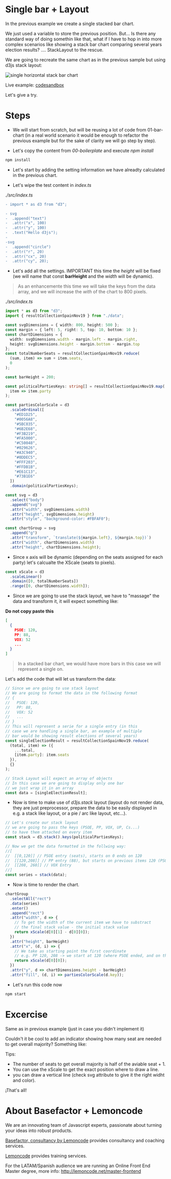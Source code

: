 # Single bar + Layout

In the previous example we create a single stacked bar chart.

We just used a variable to store the previous position. But... Is there any
standard way of doing somethin like that, what if I have to hop in into
more complex scenarios like showing a stack bar chart comparing several
years election results? .... StackLayout to the rescue.

We are going to recreate the same chart as in the previous sample but
using d3js stack layout:

![single horizontal stack bar chart](./content/chart.png "single horizontal stack bar chart")

Live example: [codesandbox](https://codesandbox.io/s/nice-mccarthy-1jwtx)

Let's give a try.

# Steps

- We will start from scratch, but will be reusing a lot of code from 01-bar-chart
  (in a real world scenario it would be enough to refactor the previous example
  but for the sake of clarity we will go step by step).

- Let's copy the content from _00-boilerplate_ and execute _npm install_

```bash
npm install
```

- Let's start by adding the setting information we have alreadty calculated
  in the previous chart.

- Let's wipe the test content in _index.ts_

_./src/index.ts_

```diff
- import * as d3 from "d3";

- svg
-  .append("text")
-  .attr("x", 100)
-  .attr("y", 100)
-  .text("Hello d3js");
-
-svg
-  .append("circle")
-  .attr("r", 20)
-  .attr("cx", 20)
-  .attr("cy", 20);
```

- Let's add all the settings. IMPORTANT this time the _height_ will be fixed (we will
  name that const **barHeight** and the _width_ will be dynamic).

> As an enhancemente this time we will take the keys from the data array, and
> we will increase the _with_ of the chart to 800 pixels.

_./src/index.ts_

```typescript
import * as d3 from "d3";
import { resultCollectionSpainNov19 } from "./data";

const svgDimensions = { width: 800, height: 500 };
const margin = { left: 5, right: 5, top: 10, bottom: 10 };
const chartDimensions = {
  width: svgDimensions.width - margin.left - margin.right,
  height: svgDimensions.height - margin.bottom - margin.top
};
const totalNumberSeats = resultCollectionSpainNov19.reduce(
  (sum, item) => sum + item.seats,
  0
);

const barHeight = 200;

const politicalPartiesKeys: string[] = resultCollectionSpainNov19.map(
  item => item.party
);

const partiesColorScale = d3
  .scaleOrdinal([
    "#ED1D25",
    "#0056A8",
    "#5BC035",
    "#6B2E68",
    "#F3B219",
    "#FA5000",
    "#C50048",
    "#029626",
    "#A3C940",
    "#0DDEC5",
    "#FFF203",
    "#FFDB1B",
    "#E61C13",
    "#73B1E6"
  ])
  .domain(politicalPartiesKeys);

const svg = d3
  .select("body")
  .append("svg")
  .attr("width", svgDimensions.width)
  .attr("height", svgDimensions.height)
  .attr("style", "background-color: #FBFAF0");

const chartGroup = svg
  .append("g")
  .attr("transform", `translate(${margin.left}, ${margin.top})`)
  .attr("width", chartDimensions.width)
  .attr("height", chartDimensions.height);
```

- Since x axis will be dynamic (depending on the seats assigned for each party)
  let's calcualte the XScale (seats to pixels).

```typescript
const xScale = d3
  .scaleLinear()
  .domain([0, totalNumberSeats])
  .range([0, chartDimensions.width]);
```

- Since we are going to use the stack layout, we have to "massage" the data
  and transform it, it will expect something like:

**Do not copy paste this**

```json
[
  {
    PSOE: 120,
    PP: 88,
    VOX: 52
    ...
  }
]
```

> In a stacked bar chart, we would have more bars in this case we will represent a single on.

Let's add the code that will let us transform the data:

```typescript
// Since we are going to use stack layout
// We are going to format the data in the following format
// {
//   PSOE: 120,
//   PP: 88,
//   VOX: 52
//   ...
// }
// This will represent a serie for a single entry (in this
// case we are handling a single bar, an example of multiple
// bar would be showing result elections of several years)
const singleElectionResult = resultCollectionSpainNov19.reduce(
  (total, item) => ({
    ...total,
    [item.party]: item.seats
  }),
  {}
);

// Stack Layout will expect an array of objects
// In this case we are going to display only one bar
// we just wrap it in an array
const data = [singleElectionResult];
```

- Now is time to make use of _d3js.stack_ layout (layout do not render data, they
  are just preprocessor, prepare the data to be easily displayed in e.g. a stack like
  layout, or a pie / arc like layout, etc...).

```typescript
// Let's create our stack layout
// we are going to pass the keys (PSOE, PP, VOX, UP, Cs...)
// to have them attached on every item
const stack = d3.stack().keys(politicalPartiesKeys);

// Now we get the data formatted in the follwing way:
//[
//  [[0,120]] // PSOE entry (seats), starts on 0 ends on 120
//  [[120,208]] // PP entry (88), but starts on previous items 120 (PSOE)
//  [[208, 260]] // VOX Entry
//]
const series = stack(data);
```

- Now is time to render the chart.

```typescript
chartGroup
  .selectAll("rect")
  .data(series)
  .enter()
  .append("rect")
  .attr("width", d => {
    // To get the width of the current item we have to substract
    // the final stack value - the initial stack value
    return xScale(d[0][1] - d[0][0]);
  })
  .attr("height", barHeight)
  .attr("x", (d, i) => {
    // We take as starting point the first coordinate
    // e.g. PP 120, 208 -> we start at 120 (where PSOE ended, and on the width param sum up that value)
    return xScale(d[0][0]);
  })
  .attr("y", d => chartDimensions.height - barHeight)
  .attr("fill", (d, i) => partiesColorScale(d.key));
```

- Let's run this code now

```bash
npm start
```

# Excercise

Same as in previous example (just in case you didn't implement it)

Couldn't it be cool to add an indicator showing how many seat are needed to
get overall majority? Something like:

Tips:

- The number of seats to get overall majority is half of the aviable seat + 1.
- You can use the xScale to get the exact position where to draw a line.
- you can draw a vertical line (check svg attribute to give it the right
  widht and color).

¡That's all!

# About Basefactor + Lemoncode

We are an innovating team of Javascript experts, passionate about turning your ideas into robust products.

[Basefactor, consultancy by Lemoncode](http://www.basefactor.com) provides consultancy and coaching services.

[Lemoncode](http://lemoncode.net/services/en/#en-home) provides training services.

For the LATAM/Spanish audience we are running an Online Front End Master degree, more info: http://lemoncode.net/master-frontend

